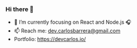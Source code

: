 ### Hi there 👋
- 🔭 I’m currently focusing on React and Node.js 🎧
- 📫 Reach me: dev.carlosbarrera@gmail.com
- Portfolio: https://devcarlos.io/
